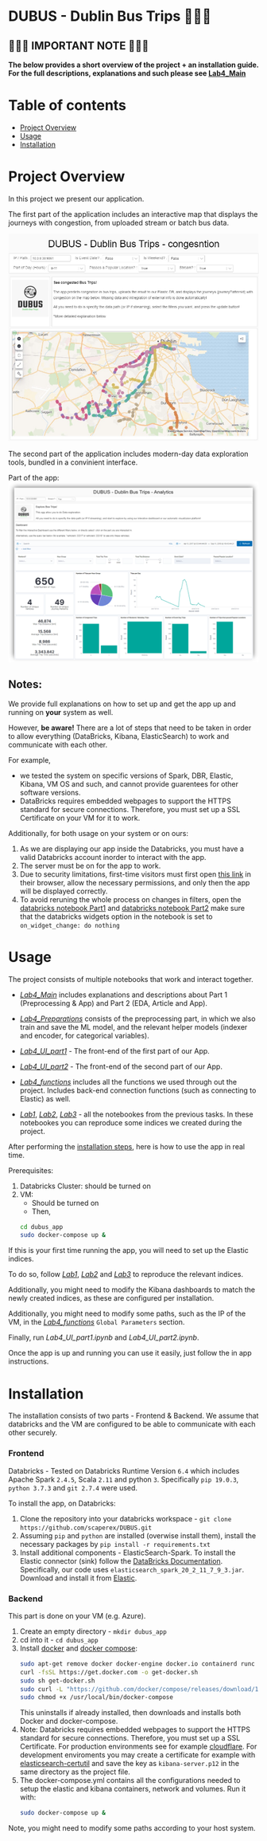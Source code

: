 # DUBUS - Dublin Bus Trips :bus::bus::bus:



## :loudspeaker::loudspeaker::loudspeaker: IMPORTANT NOTE :loudspeaker::loudspeaker::loudspeaker:

**The below provides a short overview of the project + an installation guide. 
For the full descriptions, explanations and such please see [Lab4_Main](./Lab4_Main.html)**





Table of contents
=================

<!--ts-->
  * [Project Overview](#project-overview)
  * [Usage](#usage)
  * [Installation](#installation)
  
<!--te-->


Project Overview
================

In this project we present our application.

The first part of the application includes an interactive map that displays the journeys with congestion, from uploaded stream or batch bus data.

![App Preview1](./App1.jpeg)

The second part of the application includes modern-day data exploration tools, bundled in a convinient interface.

Part of the app:
![App Preview2](./App2.png)

## Notes:
We provide full explanations on how to set up and get the app up and running on **your** system as well.

However, **be aware!** There are a lot of steps that need to be taken in order to allow everything (DataBricks, Kibana, ElasticSearch) to work and communicate with each other.

For example, 
- we tested the system on specific versions of Spark, DBR, Elastic, Kibana, VM OS and such, and cannot provide guarentees for other software versions.
- DataBricks requires embedded webpages to support the HTTPS standard for secure connections. Therefore, you must set up a SSL Certificate on your VM for it to work.

Additionally, for both usage on your system or on ours:

1. As we are displaying our app inside the Databricks, you must have a valid Databricks account inorder to interact with the app. 
2. The server must be on for the app to work.
3. Due to security limitations, first-time visitors must first open [this link](https://da2020w-0001.eastus.cloudapp.azure.com:5601) in their browser, allow the necessary permissions, and only then the app will be displayed correctly.
4. To avoid reruning the whole process on changes in filters, open the [databricks notebook Part1](https://eastus.azuredatabricks.net/?o=6694791539123117#notebook/1325942436209506/command/2483473424243540) and [databricks notebook Part2](https://eastus.azuredatabricks.net/?o=6694791539123117#notebook/2483473424244723/command/1109751670127311)  make sure that the databricks widgets option in the notebook is set to `on_widget_change: do nothing`


Usage 
=====

The project consists of multiple notebooks that work and interact together.

- *[Lab4_Main](./Lab4_Main.ipynb)*  includes explanations and descriptions about Part 1 (Preprocessing & App) and Part 2 (EDA, Article and App).

- *[Lab4_Preparations](./Lab4_Preparations.ipynb)* consists of the preprocessing part, in which we also train and save the ML model, and the relevant helper models (indexer and encoder, for categorical variables).

- *[Lab4_UI_part1](./Lab4_UI_part1.ipynb)* - The front-end of the first part of our App.

- *[Lab4_UI_part2](./Lab4_UI_part2.ipynb)* - The front-end of the second part of our App.

- *[Lab4_functions](./Lab4_functions.ipynb)* includes all the functions we used through out the project. Includes back-end connection functions (such as connecting to Elastic) as well. 

- *[Lab1](./Lab1.ipynb)*, *[Lab2](./Lab2.ipynb)*, *[Lab3](./Lab3.ipynb)* - all the notebookes from the previous tasks. In these notebookes you can reproduce some indices we created during the project. 


After performing the [installation steps](#installation), here is how to use the app in real time.

Prerequisites:
1. Databricks Cluster: should be turned on
2. VM:
   - Should be turned on
   - Then, 
   ```bash
   cd dubus_app
   sudo docker-compose up &
   ```
   

If this is your first time running the app, you will need to set up the Elastic indices.

To do so, follow *[Lab1](./Lab1.ipynb)*, *[Lab2](./Lab2.ipynb)* and *[Lab3](./Lab3.ipynb)* to reproduce the relevant indices. 

Additionally, you might need to modify the Kibana dashboards to match the newly created indices, as these are configured per installation. 

Additionally, you might need to modify some paths, such as the IP of the VM, in the *[Lab4_functions](./Lab4_functions.ipynb)* `Global Parameters` section.

Finally, run *Lab4_UI_part1.ipynb* and *Lab4_UI_part2.ipynb*.


Once the app is up and running you can use it easily, just follow the in app instructions.



Installation
============

The installation consists of two parts - Frontend & Backend.
We assume that databricks and the VM are configured to be able to communicate with each other securely.

### Frontend

Databricks - Tested on Databricks Runtime Version `6.4` which includes Apache Spark `2.4.5`, Scala `2.11` and python `3`. Specifically `pip 19.0.3`, `python 3.7.3` and `git 2.7.4` were used.

To install the app, on Databricks:
1. Clone the repository into your databricks workspace - `git clone https://github.com/scaperex/DUBUS.git` 
2. Assuming `pip` and `python` are installed (overwise install them), install the necessary packages by `pip install -r requirements.txt`
3. Install additional components - ElasticSearch-Spark. To install the Elastic connector (sink) follow the [DataBricks Documentation](https://docs.databricks.com/libraries/cluster-libraries.html). Specifically, our code uses `elasticsearch_spark_20_2_11_7_9_3.jar`. Download and install it from [Elastic](https://www.elastic.co/guide/en/elasticsearch/hadoop/current/install.html).



### Backend
This part is done on your VM (e.g. Azure).

1. Create an empty directory - `mkdir dubus_app`
2. cd into it - `cd dubus_app`
3. Install [docker](https://www.docker.com/) and [docker compose](https://docs.docker.com/compose/):
   ```bash
   sudo apt-get remove docker docker-engine docker.io containerd runc
   curl -fsSL https://get.docker.com -o get-docker.sh
   sudo sh get-docker.sh
   sudo curl -L "https://github.com/docker/compose/releases/download/1.27.4/docker-compose-$(uname -s)-$(uname -m)" -o /usr/local/bin/docker-compose
   sudo chmod +x /usr/local/bin/docker-compose
   ```
   This uninstalls if already installed, then downloads and installs both Docker and docker-compose.
4. Note: Databricks requires embedded webpages to support the HTTPS standard for secure connections. Therefore, you must set up a SSL Certificate. For production environments see for example [cloudflare](https://www.cloudflare.com/ssl/). For development enviroments you may create a certificate for example with [elasticsearch-certutil](https://www.elastic.co/guide/en/elasticsearch/reference/7.10/certutil.html) and save the key as `kibana-server.p12` in the same directory as the project file. 
5. The docker-compose.yml contains all the configurations needed to setup the elastic and kibana containers, network and volumes. Run it with:
   ```bash
   sudo docker-compose up &
   ```
Note, you might need to modify some paths according to your host system.
